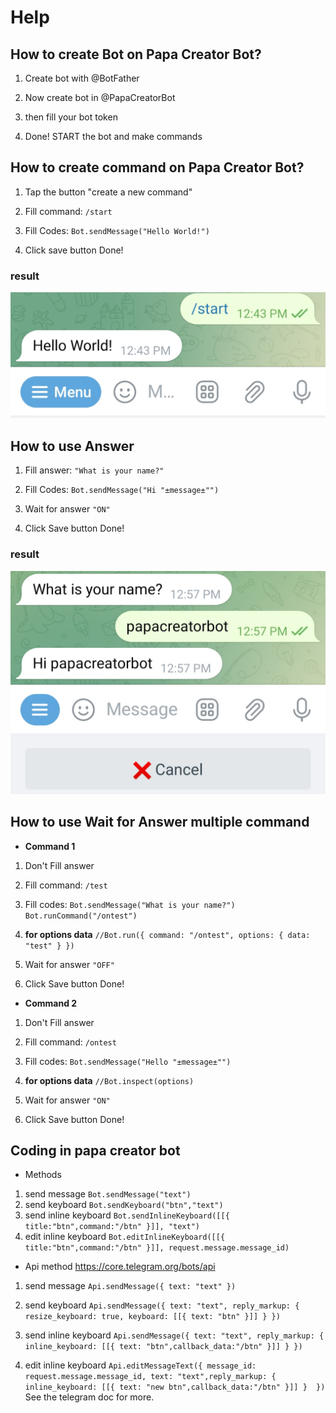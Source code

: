 # Help


## How to create Bot on Papa Creator Bot?
1. Create bot with @BotFather

2. Now create bot in @PapaCreatorBot

3. then fill your bot token

4. Done! START the bot and make commands



## How to create command on Papa Creator Bot?

1. Tap the button "create a new command"
 
2. Fill command: `/start`

3. Fill Codes: `Bot.sendMessage("Hello World!")`

5. Click save button Done!

### result
![](https://github.com/PapaCreatorBot/Help/blob/6930411f86321ec81f5d824ca1a4ccbf99bc8142/images/IMG_20230531_124504.jpg)



## How to use Answer

1. Fill answer:
`"What is your name?"`


3. Fill Codes: `Bot.sendMessage("Hi "±message±"")`

4. Wait for answer `"ON"`

5. Click Save button Done!

### result

![](https://github.com/PapaCreatorBot/Help/blob/main/images/IMG_20230531_125804.jpg)



## How to use Wait for Answer multiple command

* **Command 1**

1. Don't Fill answer

2. Fill command: `/test`

3. Fill codes: `Bot.sendMessage("What is your name?")
 Bot.runCommand("/ontest")`

1. **for options data**
`//Bot.run({ command: "/ontest", options: { data: "test" } })`

4. Wait for answer `"OFF"`

5. Click Save button Done!


* **Command 2**

1. Don't Fill answer

2. Fill command: `/ontest`

3. Fill codes: `Bot.sendMessage("Hello "±message±"")`

1. **for options data** `//Bot.inspect(options)`

4. Wait for answer `"ON"`

5. Click Save button Done!


## Coding in papa creator bot
* Methods 
 1. send message `Bot.sendMessage("text")`
 2. send keyboard `Bot.sendKeyboard("btn","text")`
 3. send inline keyboard `Bot.sendInlineKeyboard([[{ title:"btn",command:"/btn" }]], "text")`
 4. edit inline keyboard `Bot.editInlineKeyboard([[{ title:"btn",command:"/btn" }]], request.message.message_id)`
* Api method 
https://core.telegram.org/bots/api
1. send message `Api.sendMessage({ text: "text" })`

 2. send keyboard `Api.sendMessage({ text: "text", reply_markup: { resize_keyboard: true, keyboard: [[{ text: "btn" }]] } })`

 3. send inline keyboard `Api.sendMessage({ text: "text", reply_markup: { inline_keyboard: [[{ text: "btn",callback_data:"/btn" }]] } })`

 4. edit inline keyboard `Api.editMessageText({ message_id: request.message.message_id, text: "text",reply_markup: { inline_keyboard: [[{ text: "new btn",callback_data:"/btn" }]] }  })`
See the telegram doc for more.

